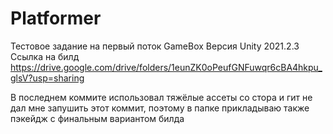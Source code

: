# Platformer
Тестовое задание на первый поток GameBox
Версия Unity 2021.2.3
Ссылка на билд https://drive.google.com/drive/folders/1eunZK0oPeufGNFuwqr6cBA4hkpu_glsV?usp=sharing


В последнем коммите использовал тяжёлые ассеты со стора и гит не дал мне запушить этот коммит, поэтому в папке прикладываю также пэкейдж с финальным вариантом билда

